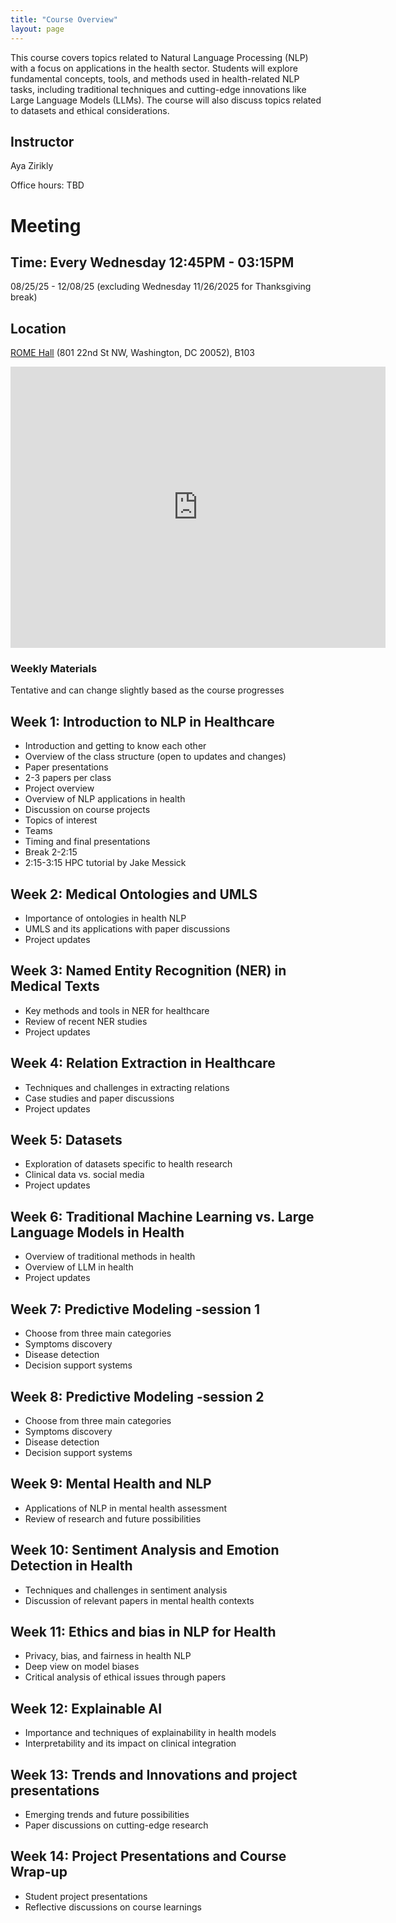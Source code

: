 ```yaml
---
title: "Course Overview"
layout: page
---
```


This course covers topics related to Natural Language Processing (NLP) with a focus on applications in the health sector. Students will explore fundamental concepts, tools, and methods used in health-related NLP tasks, including traditional techniques and cutting-edge innovations like Large Language Models (LLMs).  The course will also discuss topics related to datasets and ethical considerations. 
## Instructor 
Aya Zirikly

Office hours: TBD

# Meeting
## Time: Every Wednesday 12:45PM - 03:15PM
08/25/25 - 12/08/25 (excluding Wednesday 11/26/2025 for Thanksgiving break)
## Location 
[ROME Hall](https://maps.app.goo.gl/7TcmNEjpzTeLvjNW6) (801 22nd St NW, Washington, DC 20052), B103 
 <div style="position: relative; display: inline-block;">
        <iframe src="https://www.google.com/maps/embed?pb=!1m18!1m12!1m3!1d3105.0295202587413!2d-77.05074482347688!3d38.90044024652381!2m3!1f0!2f0!3f0!3m2!1i1024!2i768!4f13.1!3m3!1m2!1s0x89b7b7b1037e1f21%3A0xad216b72c8c00464!2sRome%20Hall!5e0!3m2!1sen!2sus!4v1756216956225!5m2!1sen!2sus" width="600" height="450" style="border:0;" allowfullscreen="" loading="lazy" referrerpolicy="no-referrer-when-downgrade"></iframe>
        <i class="fas fa-info-circle" style="position: absolute; top: 10px; right: 10px; font-size: 24px; color: blue;"></i>
</div>


### Weekly Materials
Tentative and can change slightly based as the course progresses

## Week 1: Introduction to NLP in Healthcare
- Introduction and getting to know each other
- Overview of the class structure (open to updates and changes) 
- Paper presentations 
- 2-3 papers per class 
- Project overview
- Overview of NLP applications in health
- Discussion on course projects
- Topics of interest
- Teams 
- Timing and final presentations
- Break 2-2:15
- 2:15-3:15 HPC tutorial by Jake Messick
  
## Week 2: Medical Ontologies and UMLS 
- Importance of ontologies in health NLP
- UMLS and its applications with paper discussions
- Project updates
  
## Week 3: Named Entity Recognition (NER) in Medical Texts
- Key methods and tools in NER for healthcare
- Review of recent NER studies
- Project updates

## Week 4: Relation Extraction in Healthcare
- Techniques and challenges in extracting relations
- Case studies and paper discussions
- Project updates

## Week 5: Datasets 
- Exploration of datasets specific to health research
- Clinical data vs. social media
- Project updates

## Week 6: Traditional Machine Learning vs. Large Language Models in Health
- Overview of traditional methods in health
- Overview of LLM in health
- Project updates

## Week 7: Predictive Modeling -session 1
- Choose from three main categories
- Symptoms discovery
- Disease detection
- Decision support systems

## Week 8: Predictive Modeling -session 2 
- Choose from three main categories
- Symptoms discovery
- Disease detection
- Decision support systems

## Week 9: Mental Health and NLP 
- Applications of NLP in mental health assessment
- Review of research and future possibilities

## Week 10: Sentiment Analysis and Emotion Detection in Health
- Techniques and challenges in sentiment analysis
- Discussion of relevant papers in mental health contexts

## Week 11: Ethics and bias in NLP for Health 
- Privacy, bias, and fairness in health NLP
- Deep view on model biases
- Critical analysis of ethical issues through papers

## Week 12: Explainable AI 
- Importance and techniques of explainability in health models
- Interpretability and its impact on clinical integration

## Week 13: Trends and Innovations and project presentations 
- Emerging trends and future possibilities
- Paper discussions on cutting-edge research

## Week 14: Project Presentations and Course Wrap-up 
- Student project presentations
- Reflective discussions on course learnings
